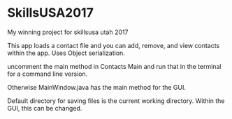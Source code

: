 # SkillsUSA2017
My winning project for skillsusa utah 2017

This app loads a contact file and you can add, remove, and view contacts within the app. Uses Object serialization.

uncomment the main method in Contacts Main and run that in the terminal for a command line version.

Otherwise MainWindow.java has the main method for the GUI.

Default directory for saving files is the current working directory. Within the GUI, this can be changed.
